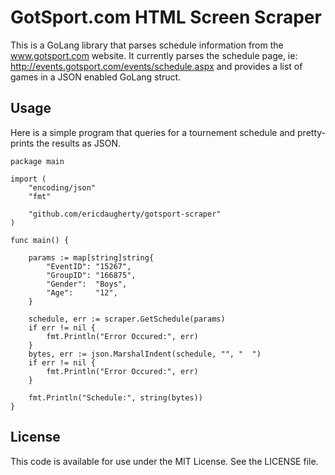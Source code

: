 # GotSport.com HTML Screen Scraper
This is a GoLang library that parses schedule information from the
www.gotsport.com website.  It currently parses the schedule page, ie:
http://events.gotsport.com/events/schedule.aspx and provides a list of games
in a JSON enabled GoLang struct.

## Usage

Here is a simple program that queries for a tournement schedule and pretty-prints the results as JSON.

```
package main

import (
	"encoding/json"
	"fmt"

	"github.com/ericdaugherty/gotsport-scraper"
)

func main() {

	params := map[string]string{
		"EventID": "15267",
		"GroupID": "166875",
		"Gender":  "Boys",
		"Age":     "12",
	}

	schedule, err := scraper.GetSchedule(params)
	if err != nil {
		fmt.Println("Error Occured:", err)
	}
	bytes, err := json.MarshalIndent(schedule, "", "  ")
	if err != nil {
		fmt.Println("Error Occured:", err)
	}

	fmt.Println("Schedule:", string(bytes))
}
```

## License
This code is available for use under the MIT License.  See the LICENSE file.
